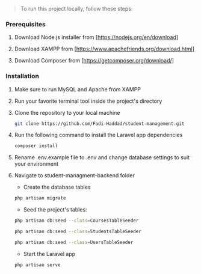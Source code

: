 <!-- How to run -->

> To run this project locally, follow these steps:

### Prerequisites

1. Download Node.js installer from [https://nodejs.org/en/download]
    
2. Download XAMPP from [https://www.apachefriends.org/download.html]

3. Download Composer from [https://getcomposer.org/download/]

### Installation

1. Make sure to run MySQL and Apache from XAMPP

2. Run your favorite terminal tool inside the project's directory

3. Clone the repository to your local machine
    ```sh
    git clone https://github.com/Fadi-Haddad/student-management.git
    ```

4. Run the following command to install the Laravel app dependencies
    ```sh
    composer install
    ```
5. Rename .env.example file to .env and change database settings to suit your environment

6. Navigate to student-managment-backend folder
    * Create the database tables
    ```sh
    php artisan migrate
    ```
    * Seed the project's tables:
    ```sh
    php artisan db:seed --class=CoursesTableSeeder
    ```
    ```sh
    php artisan db:seed --class=StudentsTableSeeder
    ```
    ```sh
    php artisan db:seed --class=UsersTableSeeder
    ```
    
    * Start the Laravel app
    ```sh
    php artisan serve
    ```
